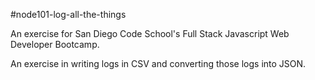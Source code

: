 #node101-log-all-the-things

An exercise for San Diego Code School's Full Stack Javascript Web Developer Bootcamp.

An exercise in writing logs in CSV and converting those logs into JSON.